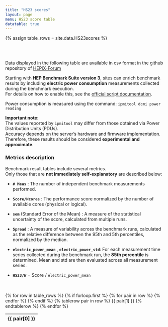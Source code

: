 ```yaml
---
title: "HS23 scores"
layout: page
menu: HS23 score table
datatable: true
---
```


 {% assign table_rows = site.data.HS23scores %}

<br>
<br>

Data displayed in the following table are available in csv format in the github repository of [HEPiX-Forum](https://github.com/HEPiX-Forum/hepix-forum.github.io/blob/master/_data/HS23scores.csv)


Starting with **HEP Benchmark Suite version 3**, sites can enrich benchmark results by including **electric power consumption** measurements collected during the benchmark execution.  
For details on how to enable this, see the [official script documentation](https://w3.hepix.org/benchmarking/how_to_run_HS23.html).

Power consumption is measured using the command: `ipmitool dcmi power reading`

**Important note:**  
The values reported by `ipmitool` may differ from those obtained via Power Distribution Units (PDUs).  
Accuracy depends on the server’s hardware and firmware implementation. Therefore, these results should be considered **experimental and approximate**.

### Metrics description

Benchmark result tables include several metrics.  
Only those that are **not immediately self-explanatory** are described below:

- **`# Meas`**  :  The number of independent benchmark measurements performed.

- **`Score/Ncores`** : The performance score normalized by the number of available cores (physical or logical).  
  
- **`sem`** (Standard Error of the Mean) :  A measure of the statistical uncertainty of the score, calculated from multiple runs.

- **`Spread`** : A measure of variability across the benchmark runs, calculated as the relative difference between the 95th and 5th percentiles, normalized by the median.  
  
- **`electric_power_mean`** , **`electric_power_std`**:  For each measurement time series collected during the benchmark run, the **85th percentile** is determined. Mean and std are then evaluated   across all measurement series.

- **`HS23/W`** =  Score / `electric_power_mean`


 
<br>
<br>
<div style="overflow-x: auto;">
  <table id="myTable" class="display">
      {% for row in table_rows %}
          {% if forloop.first %}
              <thead>
              <tr>
                  {% for pair in row %}
                      <th>
                          {{ pair[0] }}
                      </th>
                  {% endfor %}
              </tr>
              </thead>
          {% endif %}
          {% tablerow pair in row %}
              {{ pair[1] }}
          {% endtablerow %}
      {% endfor %}
  </table>
</div>

<link rel="stylesheet" href="https://cdn.datatables.net/1.13.4/css/jquery.dataTables.css" />
<script src="https://cdn.datatables.net/1.13.4/js/jquery.dataTables.js"></script>
